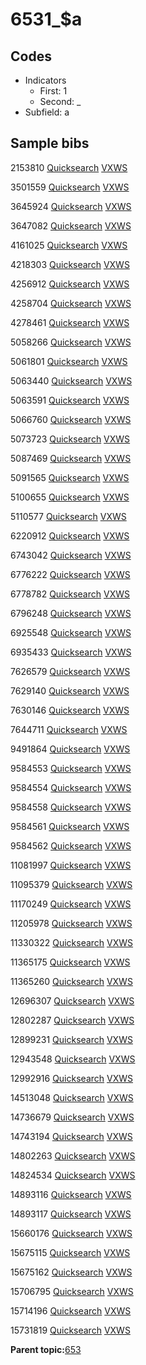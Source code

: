 # 6531\_$a

## Codes

-   Indicators
    -   First: 1
    -   Second: \_
-   Subfield: a

## Sample bibs

2153810 [Quicksearch](https://search.library.yale.edu/catalog/2153810) [VXWS](http://prodorbis.library.yale.edu:7014/vxws/GetHoldingsService?bibId=2153810)

3501559 [Quicksearch](https://search.library.yale.edu/catalog/3501559) [VXWS](http://prodorbis.library.yale.edu:7014/vxws/GetHoldingsService?bibId=3501559)

3645924 [Quicksearch](https://search.library.yale.edu/catalog/3645924) [VXWS](http://prodorbis.library.yale.edu:7014/vxws/GetHoldingsService?bibId=3645924)

3647082 [Quicksearch](https://search.library.yale.edu/catalog/3647082) [VXWS](http://prodorbis.library.yale.edu:7014/vxws/GetHoldingsService?bibId=3647082)

4161025 [Quicksearch](https://search.library.yale.edu/catalog/4161025) [VXWS](http://prodorbis.library.yale.edu:7014/vxws/GetHoldingsService?bibId=4161025)

4218303 [Quicksearch](https://search.library.yale.edu/catalog/4218303) [VXWS](http://prodorbis.library.yale.edu:7014/vxws/GetHoldingsService?bibId=4218303)

4256912 [Quicksearch](https://search.library.yale.edu/catalog/4256912) [VXWS](http://prodorbis.library.yale.edu:7014/vxws/GetHoldingsService?bibId=4256912)

4258704 [Quicksearch](https://search.library.yale.edu/catalog/4258704) [VXWS](http://prodorbis.library.yale.edu:7014/vxws/GetHoldingsService?bibId=4258704)

4278461 [Quicksearch](https://search.library.yale.edu/catalog/4278461) [VXWS](http://prodorbis.library.yale.edu:7014/vxws/GetHoldingsService?bibId=4278461)

5058266 [Quicksearch](https://search.library.yale.edu/catalog/5058266) [VXWS](http://prodorbis.library.yale.edu:7014/vxws/GetHoldingsService?bibId=5058266)

5061801 [Quicksearch](https://search.library.yale.edu/catalog/5061801) [VXWS](http://prodorbis.library.yale.edu:7014/vxws/GetHoldingsService?bibId=5061801)

5063440 [Quicksearch](https://search.library.yale.edu/catalog/5063440) [VXWS](http://prodorbis.library.yale.edu:7014/vxws/GetHoldingsService?bibId=5063440)

5063591 [Quicksearch](https://search.library.yale.edu/catalog/5063591) [VXWS](http://prodorbis.library.yale.edu:7014/vxws/GetHoldingsService?bibId=5063591)

5066760 [Quicksearch](https://search.library.yale.edu/catalog/5066760) [VXWS](http://prodorbis.library.yale.edu:7014/vxws/GetHoldingsService?bibId=5066760)

5073723 [Quicksearch](https://search.library.yale.edu/catalog/5073723) [VXWS](http://prodorbis.library.yale.edu:7014/vxws/GetHoldingsService?bibId=5073723)

5087469 [Quicksearch](https://search.library.yale.edu/catalog/5087469) [VXWS](http://prodorbis.library.yale.edu:7014/vxws/GetHoldingsService?bibId=5087469)

5091565 [Quicksearch](https://search.library.yale.edu/catalog/5091565) [VXWS](http://prodorbis.library.yale.edu:7014/vxws/GetHoldingsService?bibId=5091565)

5100655 [Quicksearch](https://search.library.yale.edu/catalog/5100655) [VXWS](http://prodorbis.library.yale.edu:7014/vxws/GetHoldingsService?bibId=5100655)

5110577 [Quicksearch](https://search.library.yale.edu/catalog/5110577) [VXWS](http://prodorbis.library.yale.edu:7014/vxws/GetHoldingsService?bibId=5110577)

6220912 [Quicksearch](https://search.library.yale.edu/catalog/6220912) [VXWS](http://prodorbis.library.yale.edu:7014/vxws/GetHoldingsService?bibId=6220912)

6743042 [Quicksearch](https://search.library.yale.edu/catalog/6743042) [VXWS](http://prodorbis.library.yale.edu:7014/vxws/GetHoldingsService?bibId=6743042)

6776222 [Quicksearch](https://search.library.yale.edu/catalog/6776222) [VXWS](http://prodorbis.library.yale.edu:7014/vxws/GetHoldingsService?bibId=6776222)

6778782 [Quicksearch](https://search.library.yale.edu/catalog/6778782) [VXWS](http://prodorbis.library.yale.edu:7014/vxws/GetHoldingsService?bibId=6778782)

6796248 [Quicksearch](https://search.library.yale.edu/catalog/6796248) [VXWS](http://prodorbis.library.yale.edu:7014/vxws/GetHoldingsService?bibId=6796248)

6925548 [Quicksearch](https://search.library.yale.edu/catalog/6925548) [VXWS](http://prodorbis.library.yale.edu:7014/vxws/GetHoldingsService?bibId=6925548)

6935433 [Quicksearch](https://search.library.yale.edu/catalog/6935433) [VXWS](http://prodorbis.library.yale.edu:7014/vxws/GetHoldingsService?bibId=6935433)

7626579 [Quicksearch](https://search.library.yale.edu/catalog/7626579) [VXWS](http://prodorbis.library.yale.edu:7014/vxws/GetHoldingsService?bibId=7626579)

7629140 [Quicksearch](https://search.library.yale.edu/catalog/7629140) [VXWS](http://prodorbis.library.yale.edu:7014/vxws/GetHoldingsService?bibId=7629140)

7630146 [Quicksearch](https://search.library.yale.edu/catalog/7630146) [VXWS](http://prodorbis.library.yale.edu:7014/vxws/GetHoldingsService?bibId=7630146)

7644711 [Quicksearch](https://search.library.yale.edu/catalog/7644711) [VXWS](http://prodorbis.library.yale.edu:7014/vxws/GetHoldingsService?bibId=7644711)

9491864 [Quicksearch](https://search.library.yale.edu/catalog/9491864) [VXWS](http://prodorbis.library.yale.edu:7014/vxws/GetHoldingsService?bibId=9491864)

9584553 [Quicksearch](https://search.library.yale.edu/catalog/9584553) [VXWS](http://prodorbis.library.yale.edu:7014/vxws/GetHoldingsService?bibId=9584553)

9584554 [Quicksearch](https://search.library.yale.edu/catalog/9584554) [VXWS](http://prodorbis.library.yale.edu:7014/vxws/GetHoldingsService?bibId=9584554)

9584558 [Quicksearch](https://search.library.yale.edu/catalog/9584558) [VXWS](http://prodorbis.library.yale.edu:7014/vxws/GetHoldingsService?bibId=9584558)

9584561 [Quicksearch](https://search.library.yale.edu/catalog/9584561) [VXWS](http://prodorbis.library.yale.edu:7014/vxws/GetHoldingsService?bibId=9584561)

9584562 [Quicksearch](https://search.library.yale.edu/catalog/9584562) [VXWS](http://prodorbis.library.yale.edu:7014/vxws/GetHoldingsService?bibId=9584562)

11081997 [Quicksearch](https://search.library.yale.edu/catalog/11081997) [VXWS](http://prodorbis.library.yale.edu:7014/vxws/GetHoldingsService?bibId=11081997)

11095379 [Quicksearch](https://search.library.yale.edu/catalog/11095379) [VXWS](http://prodorbis.library.yale.edu:7014/vxws/GetHoldingsService?bibId=11095379)

11170249 [Quicksearch](https://search.library.yale.edu/catalog/11170249) [VXWS](http://prodorbis.library.yale.edu:7014/vxws/GetHoldingsService?bibId=11170249)

11205978 [Quicksearch](https://search.library.yale.edu/catalog/11205978) [VXWS](http://prodorbis.library.yale.edu:7014/vxws/GetHoldingsService?bibId=11205978)

11330322 [Quicksearch](https://search.library.yale.edu/catalog/11330322) [VXWS](http://prodorbis.library.yale.edu:7014/vxws/GetHoldingsService?bibId=11330322)

11365175 [Quicksearch](https://search.library.yale.edu/catalog/11365175) [VXWS](http://prodorbis.library.yale.edu:7014/vxws/GetHoldingsService?bibId=11365175)

11365260 [Quicksearch](https://search.library.yale.edu/catalog/11365260) [VXWS](http://prodorbis.library.yale.edu:7014/vxws/GetHoldingsService?bibId=11365260)

12696307 [Quicksearch](https://search.library.yale.edu/catalog/12696307) [VXWS](http://prodorbis.library.yale.edu:7014/vxws/GetHoldingsService?bibId=12696307)

12802287 [Quicksearch](https://search.library.yale.edu/catalog/12802287) [VXWS](http://prodorbis.library.yale.edu:7014/vxws/GetHoldingsService?bibId=12802287)

12899231 [Quicksearch](https://search.library.yale.edu/catalog/12899231) [VXWS](http://prodorbis.library.yale.edu:7014/vxws/GetHoldingsService?bibId=12899231)

12943548 [Quicksearch](https://search.library.yale.edu/catalog/12943548) [VXWS](http://prodorbis.library.yale.edu:7014/vxws/GetHoldingsService?bibId=12943548)

12992916 [Quicksearch](https://search.library.yale.edu/catalog/12992916) [VXWS](http://prodorbis.library.yale.edu:7014/vxws/GetHoldingsService?bibId=12992916)

14513048 [Quicksearch](https://search.library.yale.edu/catalog/14513048) [VXWS](http://prodorbis.library.yale.edu:7014/vxws/GetHoldingsService?bibId=14513048)

14736679 [Quicksearch](https://search.library.yale.edu/catalog/14736679) [VXWS](http://prodorbis.library.yale.edu:7014/vxws/GetHoldingsService?bibId=14736679)

14743194 [Quicksearch](https://search.library.yale.edu/catalog/14743194) [VXWS](http://prodorbis.library.yale.edu:7014/vxws/GetHoldingsService?bibId=14743194)

14802263 [Quicksearch](https://search.library.yale.edu/catalog/14802263) [VXWS](http://prodorbis.library.yale.edu:7014/vxws/GetHoldingsService?bibId=14802263)

14824534 [Quicksearch](https://search.library.yale.edu/catalog/14824534) [VXWS](http://prodorbis.library.yale.edu:7014/vxws/GetHoldingsService?bibId=14824534)

14893116 [Quicksearch](https://search.library.yale.edu/catalog/14893116) [VXWS](http://prodorbis.library.yale.edu:7014/vxws/GetHoldingsService?bibId=14893116)

14893117 [Quicksearch](https://search.library.yale.edu/catalog/14893117) [VXWS](http://prodorbis.library.yale.edu:7014/vxws/GetHoldingsService?bibId=14893117)

15660176 [Quicksearch](https://search.library.yale.edu/catalog/15660176) [VXWS](http://prodorbis.library.yale.edu:7014/vxws/GetHoldingsService?bibId=15660176)

15675115 [Quicksearch](https://search.library.yale.edu/catalog/15675115) [VXWS](http://prodorbis.library.yale.edu:7014/vxws/GetHoldingsService?bibId=15675115)

15675162 [Quicksearch](https://search.library.yale.edu/catalog/15675162) [VXWS](http://prodorbis.library.yale.edu:7014/vxws/GetHoldingsService?bibId=15675162)

15706795 [Quicksearch](https://search.library.yale.edu/catalog/15706795) [VXWS](http://prodorbis.library.yale.edu:7014/vxws/GetHoldingsService?bibId=15706795)

15714196 [Quicksearch](https://search.library.yale.edu/catalog/15714196) [VXWS](http://prodorbis.library.yale.edu:7014/vxws/GetHoldingsService?bibId=15714196)

15731819 [Quicksearch](https://search.library.yale.edu/catalog/15731819) [VXWS](http://prodorbis.library.yale.edu:7014/vxws/GetHoldingsService?bibId=15731819)

**Parent topic:**[653](../../tags/653/653.md)

